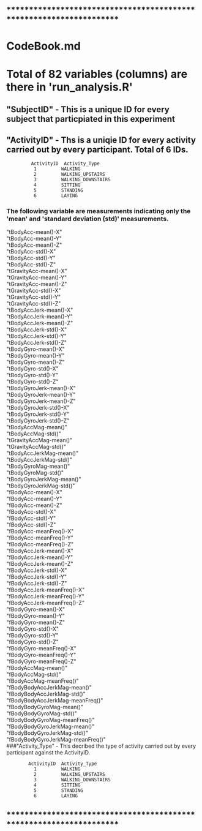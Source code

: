 ## *******************************************************************

# CodeBook.md <br />

# Total of 82 variables (columns) are there in 'run_analysis.R' <br />

## "SubjectID"  - This is a unique ID for every subject that particpiated in this experiment <br />

## "ActivityID" - Ths is a uniqie ID for every activity carried out by every participant. Total of 6 IDs. <br />
                
             ActivityID  Activity_Type
              1         WALKING
              2         WALKING_UPSTAIRS
              3         WALKING_DOWNSTAIRS
              4         SITTING
              5         STANDING
              6         LAYING
              
### The following variable are measurements indicating only the 'mean' and 'standard deviation (std)' measurements. <br />
"tBodyAcc-mean()-X" <br />
"tBodyAcc-mean()-Y" <br />
"tBodyAcc-mean()-Z" <br />
"tBodyAcc-std()-X" <br />
"tBodyAcc-std()-Y" <br />
"tBodyAcc-std()-Z" <br />
"tGravityAcc-mean()-X" <br />
"tGravityAcc-mean()-Y" <br />
"tGravityAcc-mean()-Z" <br />
"tGravityAcc-std()-X" <br />
"tGravityAcc-std()-Y" <br />
"tGravityAcc-std()-Z" <br />
"tBodyAccJerk-mean()-X" <br />
"tBodyAccJerk-mean()-Y" <br />
"tBodyAccJerk-mean()-Z" <br />
"tBodyAccJerk-std()-X" <br />
"tBodyAccJerk-std()-Y" <br />
"tBodyAccJerk-std()-Z" <br />
"tBodyGyro-mean()-X" <br />
"tBodyGyro-mean()-Y" <br />
"tBodyGyro-mean()-Z" <br />
"tBodyGyro-std()-X" <br />
"tBodyGyro-std()-Y" <br />
"tBodyGyro-std()-Z" <br />
"tBodyGyroJerk-mean()-X" <br />
"tBodyGyroJerk-mean()-Y" <br />
"tBodyGyroJerk-mean()-Z" <br />
"tBodyGyroJerk-std()-X" <br />
"tBodyGyroJerk-std()-Y" <br />
"tBodyGyroJerk-std()-Z" <br />
"tBodyAccMag-mean()" <br />
"tBodyAccMag-std()" <br />
"tGravityAccMag-mean()" <br />
"tGravityAccMag-std()" <br />
"tBodyAccJerkMag-mean()" <br />
"tBodyAccJerkMag-std()" <br />
"tBodyGyroMag-mean()" <br />
"tBodyGyroMag-std()" <br />
"tBodyGyroJerkMag-mean()" <br />
"tBodyGyroJerkMag-std()" <br />
"fBodyAcc-mean()-X" <br />
"fBodyAcc-mean()-Y" <br />
"fBodyAcc-mean()-Z" <br />
"fBodyAcc-std()-X" <br />
"fBodyAcc-std()-Y" <br />
"fBodyAcc-std()-Z" <br />
"fBodyAcc-meanFreq()-X" <br />
"fBodyAcc-meanFreq()-Y" <br />
"fBodyAcc-meanFreq()-Z" <br />
"fBodyAccJerk-mean()-X" <br />
"fBodyAccJerk-mean()-Y" <br />
"fBodyAccJerk-mean()-Z" <br />
"fBodyAccJerk-std()-X" <br />
"fBodyAccJerk-std()-Y" <br />
"fBodyAccJerk-std()-Z" <br /> 
"fBodyAccJerk-meanFreq()-X" <br />
"fBodyAccJerk-meanFreq()-Y" <br />
"fBodyAccJerk-meanFreq()-Z" <br />
"fBodyGyro-mean()-X" <br />
"fBodyGyro-mean()-Y" <br />
"fBodyGyro-mean()-Z" <br />
"fBodyGyro-std()-X" <br />
"fBodyGyro-std()-Y" <br />
"fBodyGyro-std()-Z" <br />
"fBodyGyro-meanFreq()-X" <br />
"fBodyGyro-meanFreq()-Y" <br />
"fBodyGyro-meanFreq()-Z" <br />
"fBodyAccMag-mean()" <br />
"fBodyAccMag-std()" <br />
"fBodyAccMag-meanFreq()" <br />
"fBodyBodyAccJerkMag-mean()" <br />
"fBodyBodyAccJerkMag-std()" <br />
"fBodyBodyAccJerkMag-meanFreq()" <br />
"fBodyBodyGyroMag-mean()" <br />
"fBodyBodyGyroMag-std()" <br />
"fBodyBodyGyroMag-meanFreq()" <br />
"fBodyBodyGyroJerkMag-mean()" <br />
"fBodyBodyGyroJerkMag-std()" <br />
"fBodyBodyGyroJerkMag-meanFreq()" <br />
###"Activity_Type" - This decribed the type of activity carried out by every participant against the ActivityID. <br />
                
            ActivityID  Activity_Type
              1         WALKING
              2         WALKING_UPSTAIRS
              3         WALKING_DOWNSTAIRS
              4         SITTING
              5         STANDING
              6         LAYING
              
## *******************************************************************